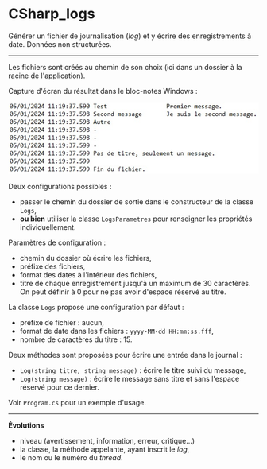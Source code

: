 # CSharp_logs

Générer un fichier de journalisation (*log*) et y écrire des enregistrements à date. Données non structurées.

---

Les fichiers sont créés au chemin de son choix (ici dans un dossier à la racine de l'application).

Capture d'écran du résultat dans le bloc-notes Windows :

![Image](medias/captureEcran.jpg)

Deux configurations possibles :
- passer le chemin du dossier de sortie dans le constructeur de la classe `Logs`,
- **ou bien** utiliser la classe `LogsParametres` pour renseigner les propriétés individuellement.

Paramètres de configuration :
- chemin du dossier où écrire les fichiers,
- préfixe des fichiers,
- format des dates à l'intérieur des fichiers,
- titre de chaque enregistrement jusqu'à un maximum de 30 caractères. On peut définir à 0 pour ne pas avoir d'espace réservé au titre.

La classe `Logs` propose une configuration par défaut :
- préfixe de fichier : aucun,
- format de date dans les fichiers : `yyyy-MM-dd HH:mm:ss.fff`,
- nombre de caractères du titre : 15.

Deux méthodes sont proposées pour écrire une entrée dans le journal :
- `Log(string titre, string message)` : écrire le titre suivi du message,
- `Log(string message)` : écrire le message sans titre et sans l'espace réservé pour ce dernier.

Voir `Program.cs` pour un exemple d'usage.

---

**Évolutions**
- niveau (avertissement, information, erreur, critique...)
- la classe, la méthode appelante, ayant inscrit le *log*,
- le nom ou le numéro du *thread*.


